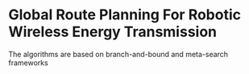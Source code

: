 # Global Route Planning For Robotic Wireless Energy Transmission

The algorithms are based on branch-and-bound and meta-search frameworks
